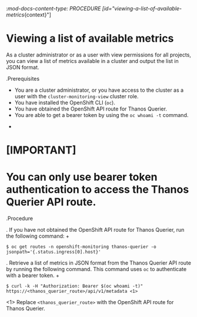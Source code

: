 :_mod-docs-content-type: PROCEDURE
[id="viewing-a-list-of-available-metrics_{context}"]
# Viewing a list of available metrics

As a cluster administrator or as a user with view permissions for all projects, you can view a list of metrics available in a cluster and output the list in JSON format.

.Prerequisites
* You are a cluster administrator, or you have access to the cluster as a user with the `cluster-monitoring-view` cluster role.
* You have installed the OpenShift CLI (`oc`).
* You have obtained the OpenShift API route for Thanos Querier.
* You are able to get a bearer token by using the `oc whoami -t` command.
+
[IMPORTANT]
====
You can only use bearer token authentication to access the Thanos Querier API route.
====

.Procedure

. If you have not obtained the OpenShift API route for Thanos Querier, run the following command:
+
```terminal
$ oc get routes -n openshift-monitoring thanos-querier -o jsonpath='{.status.ingress[0].host}'
```

. Retrieve a list of metrics in JSON format from the Thanos Querier API route by running the following command. This command uses `oc` to authenticate with a bearer token.
+
```terminal
$ curl -k -H "Authorization: Bearer $(oc whoami -t)" https://<thanos_querier_route>/api/v1/metadata <1>
```
<1> Replace `<thanos_querier_route>` with the OpenShift API route for Thanos Querier.
